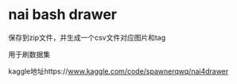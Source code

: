 # nai bash drawer
保存到zip文件，并生成一个csv文件对应图片和tag

用于刷数据集

kaggle地址https://www.kaggle.com/code/spawnerqwq/nai4drawer
